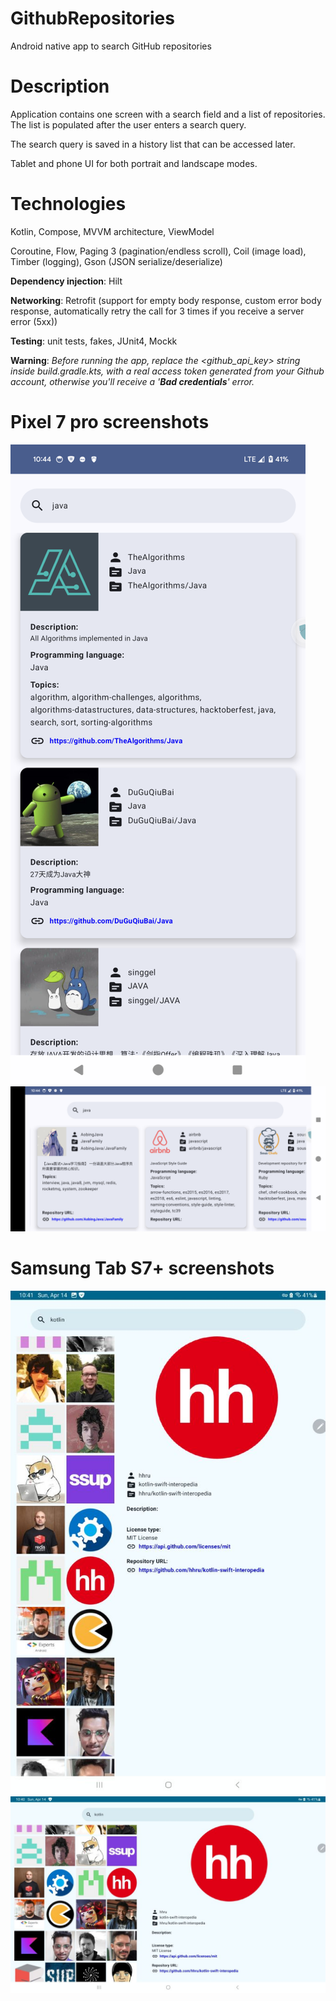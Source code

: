# GithubRepositories
Android native app to search GitHub repositories

# Description
Application contains one screen with a search field and a list of repositories. The list is populated after the user enters a search query.

The search query is saved in a history list that can be accessed later.

Tablet and phone UI for both portrait and landscape modes.

# Technologies
Kotlin, Compose, MVVM architecture, ViewModel

Coroutine, Flow, Paging 3 (pagination/endless scroll), Coil (image load), Timber (logging), Gson (JSON serialize/deserialize)

**Dependency injection**: Hilt

**Networking**: Retrofit (support for empty body response, custom error body response, automatically retry the call for 3 times if you receive a server error (5xx))

**Testing**: unit tests, fakes, JUnit4, Mockk

**Warning**: *Before running the app, replace the <github_api_key> string inside build.gradle.kts, with a real access token generated from your Github account, otherwise you'll receive a '**Bad credentials**' error.*

# Pixel 7 pro screenshots
![Portrait](screenshots/Phone_portrait.png) ![Landscape](screenshots/Phone_landscape.png)

# Samsung Tab S7+ screenshots
![Portrait](screenshots/Tablet_portrait.jpg) ![Landscape](screenshots/Tablet_landscape.jpg)
